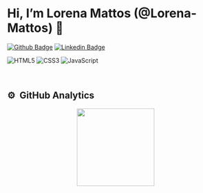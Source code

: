 # Hi, I’m Lorena Mattos (@Lorena-Mattos) 🔮

[![Github Badge](https://img.shields.io/badge/-Github-000?style=flat-square&logo=Github&logoColor=white&link=https://github.com/lorena-mattos)](https://github.com/lorena-mattos/)
[![Linkedin Badge](https://img.shields.io/badge/-LinkedIn-blue?style=flat-square&logo=Linkedin&logoColor=white&link=https://www.linkedin.com/in/lorena-mattos)](https://www.linkedin.com/in/lorena-mattos)

![HTML5](https://img.shields.io/badge/-Html5-000000?style=flat&logo=HTML5)
![CSS3](https://img.shields.io/badge/-Css3-000000?style=flat&logo=css3&logoColor=1572B6)
![JavaScript](https://img.shields.io/badge/-JavaScript-black?style=flat-square&logo=javascript)

<br/>

## ⚙️ &nbsp;GitHub Analytics
<p align="center">
  <a href="https://github.com/lorena-mattos
    <img height="180em" src="https://github-readme-stats.vercel.app/api/top-langs?username=lorena-mattos&show_icons=true&locale=pt-BR&layout=compact&theme=dark" />
    <img height="180em" src="https://github-readme-stats.vercel.app/api?username=lorena-mattos&show_icons=true&locale=pt-BR&theme=dark" />
  </a>
</p>
